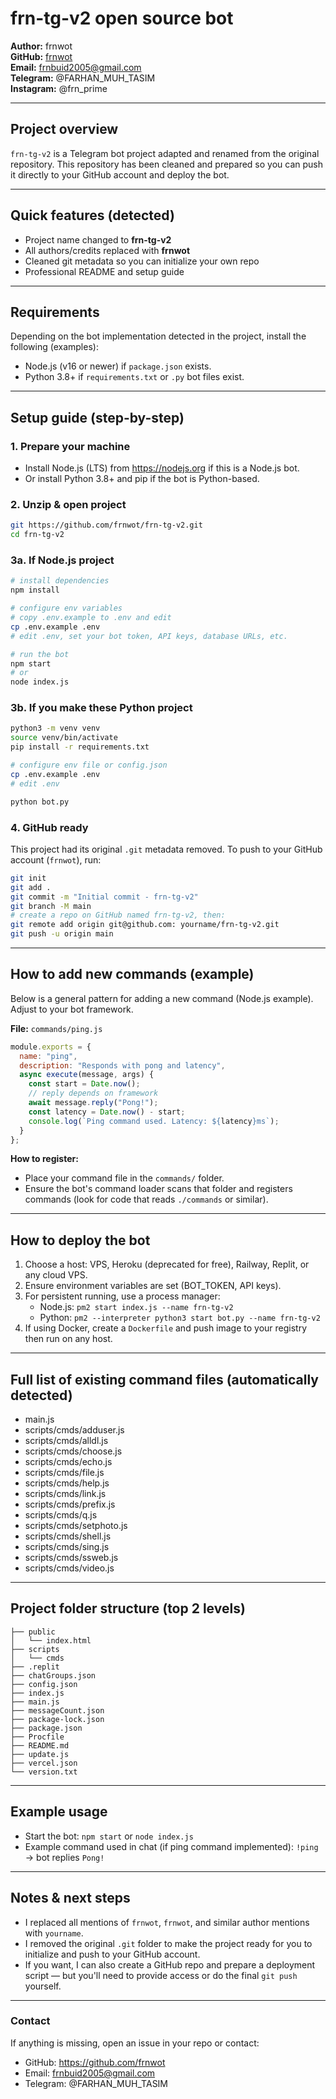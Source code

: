 # frn-tg-v2 open source bot

**Author:** frnwot  
**GitHub:** [frnwot](https://github.com/frnwot)  
**Email:** frnbuid2005@gmail.com  
**Telegram:** @FARHAN_MUH_TASIM  
**Instagram:** @frn_prime

---

## Project overview

`frn-tg-v2` is a Telegram bot project adapted and renamed from the original repository. This repository has been cleaned and prepared so you can push it directly to your GitHub account and deploy the bot.

---

## Quick features (detected)

- Project name changed to **frn-tg-v2**
- All authors/credits replaced with **frnwot**
- Cleaned git metadata so you can initialize your own repo
- Professional README and setup guide

---

## Requirements

Depending on the bot implementation detected in the project, install the following (examples):

- Node.js (v16 or newer) if `package.json` exists.
- Python 3.8+ if `requirements.txt` or `.py` bot files exist.

---

## Setup guide (step-by-step)

### 1. Prepare your machine
- Install Node.js (LTS) from https://nodejs.org if this is a Node.js bot.
- Or install Python 3.8+ and pip if the bot is Python-based.

### 2. Unzip & open project
```bash
git https://github.com/frnwot/frn-tg-v2.git
cd frn-tg-v2
```

### 3a. If Node.js project
```bash
# install dependencies
npm install

# configure env variables
# copy .env.example to .env and edit
cp .env.example .env
# edit .env, set your bot token, API keys, database URLs, etc.

# run the bot
npm start
# or
node index.js
```

### 3b. If you make these Python project 
```bash
python3 -m venv venv
source venv/bin/activate
pip install -r requirements.txt

# configure env file or config.json
cp .env.example .env
# edit .env

python bot.py
```

### 4. GitHub ready
This project had its original `.git` metadata removed. To push to your GitHub account (`frnwot`), run:
```bash
git init
git add .
git commit -m "Initial commit - frn-tg-v2"
git branch -M main
# create a repo on GitHub named frn-tg-v2, then:
git remote add origin git@github.com: yourname/frn-tg-v2.git
git push -u origin main
```

---

## How to add new commands (example)

Below is a general pattern for adding a new command (Node.js example). Adjust to your bot framework.

**File:** `commands/ping.js`
```js
module.exports = {
  name: "ping",
  description: "Responds with pong and latency",
  async execute(message, args) {
    const start = Date.now();
    // reply depends on framework
    await message.reply("Pong!");
    const latency = Date.now() - start;
    console.log(`Ping command used. Latency: ${latency}ms`);
  }
};
```

**How to register:**
- Place your command file in the `commands/` folder.
- Ensure the bot's command loader scans that folder and registers commands (look for code that reads `./commands` or similar).

---

## How to deploy the bot

1. Choose a host: VPS, Heroku (deprecated for free), Railway, Replit, or any cloud VPS.
2. Ensure environment variables are set (BOT_TOKEN, API keys).
3. For persistent running, use a process manager:
   - Node.js: `pm2 start index.js --name frn-tg-v2`
   - Python: `pm2 --interpreter python3 start bot.py --name frn-tg-v2`
4. If using Docker, create a `Dockerfile` and push image to your registry then run on any host.

---

## Full list of existing command files (automatically detected)

- main.js
- scripts/cmds/adduser.js
- scripts/cmds/alldl.js
- scripts/cmds/choose.js
- scripts/cmds/echo.js
- scripts/cmds/file.js
- scripts/cmds/help.js
- scripts/cmds/link.js
- scripts/cmds/prefix.js
- scripts/cmds/q.js
- scripts/cmds/setphoto.js
- scripts/cmds/shell.js
- scripts/cmds/sing.js
- scripts/cmds/ssweb.js
- scripts/cmds/video.js

---

## Project folder structure (top 2 levels)

```
├── public
│   └── index.html
├── scripts
│   └── cmds
├── .replit
├── chatGroups.json
├── config.json
├── index.js
├── main.js
├── messageCount.json
├── package-lock.json
├── package.json
├── Procfile
├── README.md
├── update.js
├── vercel.json
└── version.txt
```

---

## Example usage

- Start the bot: `npm start` or `node index.js`
- Example command used in chat (if ping command implemented): `!ping` → bot replies `Pong!`

---

## Notes & next steps

- I replaced all mentions of `frnwot`, `frnwot`, and similar author mentions with `yourname`.
- I removed the original `.git` folder to make the project ready for you to initialize and push to your GitHub account.
- If you want, I can also create a GitHub repo and prepare a deployment script — but you'll need to provide access or do the final `git push` yourself.

---

### Contact

If anything is missing, open an issue in your repo or contact:

- GitHub: https://github.com/frnwot
- Email: frnbuid2005@gmail.com
- Telegram: @FARHAN_MUH_TASIM
